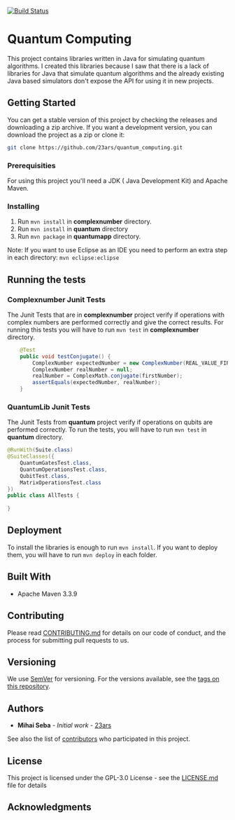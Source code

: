 [![Build Status](https://travis-ci.org/ardeleanasm/quantum_computing.svg?branch=master)](https://travis-ci.org/ardeleanasm/quantum_computing)
# Quantum Computing

This project contains libraries written in Java for simulating quantum algorithms. I created this libraries because I saw that there is a lack of libraries for Java that simulate quantum algorithms and the already existing Java based simulators don't expose the API for using it in new projects.

## Getting Started

You can get a stable version of this project by checking the releases and downloading a zip archive. If you want a development version, you can download the project as a zip or clone it:

```bash
git clone https://github.com/23ars/quantum_computing.git
```

### Prerequisities

For using this project you'll need a JDK ( Java Development Kit) and Apache Maven.


### Installing

1. Run `mvn install` in **complexnumber** directory.
2. Run `mvn install` in **quantum** directory
3. Run `mvn package` in **quantumapp** directory.

Note: If you want to use Eclipse as an IDE you need to perform an extra step in each directory:
`mvn eclipse:eclipse`

## Running the tests


### Complexnumber Junit Tests

The Junit Tests that are in **complexnumber** project verify if operations with complex numbers are performed correctly and give the 
correct results. For running this tests you will have to run `mvn test` in **complexnumber** directory.

```java
	@Test
	public void testConjugate() {
		ComplexNumber expectedNumber = new ComplexNumber(REAL_VALUE_FIRST_NO, -IMAGINARY_VALUE_FIRST_NO);
		ComplexNumber realNumber = null;
		realNumber = ComplexMath.conjugate(firstNumber);
		assertEquals(expectedNumber, realNumber);
	}
```

### QuantumLib Junit Tests

The Junit Tests from **quantum** project verify if operations on qubits are performed correctly. To run the tests, you will have to run `mvn test` in **quantum** directory.

```java
@RunWith(Suite.class)
@SuiteClasses({
	QuantumGatesTest.class,
	QuantumOperationsTest.class,
	QubitTest.class,
	MatrixOperationsTest.class
})
public class AllTests {
	
}
```

## Deployment

To install the libraries is enough to run `mvn install`. If you want to deploy them, you will have to run `mvn deploy` in each folder.

## Built With

* Apache Maven 3.3.9

## Contributing

Please read [CONTRIBUTING.md](CONTRIBUTING.md) for details on our code of conduct, and the process for submitting pull requests to us.

## Versioning

We use [SemVer](http://semver.org/) for versioning. For the versions available, see the [tags on this repository](https://github.com/23ars/quantum_computing/tags). 

## Authors

* **Mihai Seba** - *Initial work* - [23ars](https://github.com/23ars)

See also the list of [contributors](https://github.com/23ars/quantum_computing/contributors) who participated in this project.

## License

This project is licensed under the GPL-3.0 License - see the [LICENSE.md](LICENSE.md) file for details

## Acknowledgments


